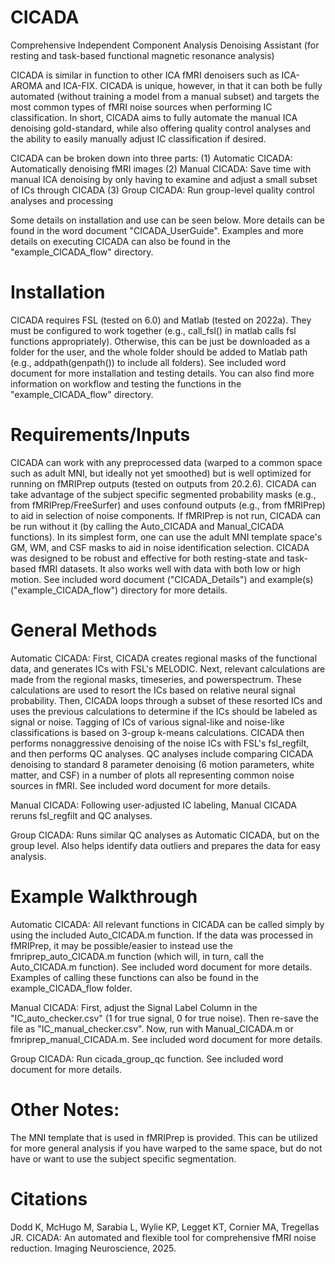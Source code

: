 # CICADA
Comprehensive Independent Component Analysis Denoising Assistant (for resting and task-based functional magnetic resonance analysis)

CICADA is similar in function to other ICA fMRI denoisers such as ICA-AROMA and ICA-FIX. CICADA is unique, however, in that it can both be fully automated (without training a model from a manual subset) and targets the most common types of fMRI noise sources when performing IC classification. In short, CICADA aims to fully automate the manual ICA denoising gold-standard, while also offering quality control analyses and the ability to easily manually adjust IC classification if desired.

CICADA can be broken down into three parts:
(1) Automatic CICADA: Automatically denoising fMRI images
(2) Manual CICADA: Save time with manual ICA denoising by only having to examine and adjust a small subset of ICs through CICADA
(3) Group CICADA: Run group-level quality control analyses and processing

Some details on installation and use can be seen below. More details can be found in the word document "CICADA_UserGuide". Examples and more details on executing CICADA can also be found in the "example_CICADA_flow" directory.

# Installation
CICADA requires FSL (tested on 6.0) and Matlab (tested on 2022a). They must be configured to work together (e.g., call_fsl() in matlab calls fsl functions appropriately). Otherwise, this can be just be downloaded as a folder for the user, and the whole folder should be added to Matlab path (e.g., addpath(genpath()) to include all folders). See included word document for more installation and testing details. You can also find more information on workflow and testing the functions in the "example_CICADA_flow" directory.

# Requirements/Inputs
CICADA can work with any preprocessed data (warped to a common space such as adult MNI, but ideally not yet smoothed) but is well optimized for running on fMRIPrep outputs (tested on outputs from 20.2.6). CICADA can take advantage of the subject specific segmented probability masks (e.g., from fMRIPrep/FreeSurfer) and uses confound outputs (e.g., from fMRIPrep) to aid in selection of noise components. If fMRIPrep is not run, CICADA can be run without it (by calling the Auto_CICADA and Manual_CICADA functions). In its simplest form, one can use the adult MNI template space's GM, WM, and CSF masks to aid in noise identification selection. CICADA was designed to be robust and effective for both resting-state and task-based fMRI datasets. It also works well with data with both low or high motion. See included word document ("CICADA_Details") and example(s) ("example_CICADA_flow") directory for more details.

# General Methods
Automatic CICADA:
First, CICADA creates regional masks of the functional data, and generates ICs with FSL's MELODIC. Next, relevant calculations are made from the regional masks, timeseries, and powerspectrum. These calculations are used to resort the ICs based on relative neural signal probability. Then, CICADA loops through a subset of these resorted ICs and uses the previous calculations to determine if the ICs should be labeled as signal or noise. Tagging of ICs of various signal-like and noise-like classifications is based on 3-group k-means calculations. CICADA then performs nonaggressive denoising of the noise ICs with FSL's fsl_regfilt, and then performs QC analyses. QC analyses include comparing CICADA denoising to standard 8 parameter denoising (6 motion parameters, white matter, and CSF) in a number of plots all representing common noise sources in fMRI. See included word document for more details.

Manual CICADA:
Following user-adjusted IC labeling, Manual CICADA reruns fsl_regfilt and QC analyses.

Group CICADA:
Runs similar QC analyses as Automatic CICADA, but on the group level. Also helps identify data outliers and prepares the data for easy analysis.

# Example Walkthrough
Automatic CICADA:
All relevant functions in CICADA can be called simply by using the included Auto_CICADA.m function. If the data was processed in fMRIPrep, it may be possible/easier to instead use the fmriprep_auto_CICADA.m function (which will, in turn, call the Auto_CICADA.m function). See included word document for more details. Examples of calling these functions can also be found in the example_CICADA_flow folder.

Manual CICADA:
First, adjust the Signal Label Column in the "IC_auto_checker.csv" (1 for true signal, 0 for true noise). Then re-save the file as "IC_manual_checker.csv". Now, run with Manual_CICADA.m or fmriprep_manual_CICADA.m. See included word document for more details.

Group CICADA:
Run cicada_group_qc function. See included word document for more details.

# Other Notes:
The MNI template that is used in fMRIPrep is provided. This can be utilized for more general analysis if you have warped to the same space, but do not have or want to use the subject specific segmentation.

# Citations
Dodd K, McHugo M, Sarabia L, Wylie KP, Legget KT, Cornier MA, Tregellas JR. CICADA: An automated and flexible tool for comprehensive fMRI noise reduction. Imaging Neuroscience, 2025.

